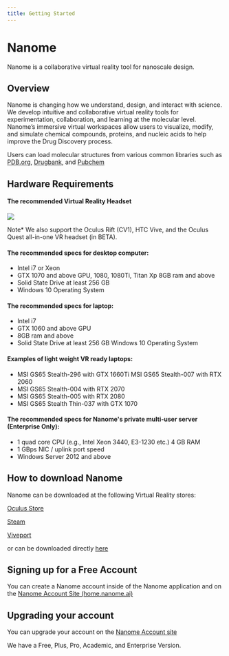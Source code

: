 ```yaml
---
title: Getting Started
---
```


# Nanome

Nanome is a collaborative virtual reality tool for nanoscale design.

## Overview


Nanome is changing how we understand, design, and interact with science. We develop intuitive and collaborative virtual reality tools for experimentation, collaboration, and learning at the molecular level. Nanome’s immersive virtual workspaces allow users to visualize, modify, and simulate chemical compounds, proteins, and nucleic acids to help improve the Drug Discovery process.

Users can load molecular structures from various common libraries such as [PDB.org](https://www.wwpdb.org/), [Drugbank](https://www.drugbank.ca/), and [Pubchem](https://pubchem.ncbi.nlm.nih.gov/)


## Hardware Requirements

#### The recommended Virtual Reality Headset
![](/assets/oculus-rift-s.png)


Note* 
We also support the Oculus Rift (CV1), HTC Vive, and the Oculus Quest all-in-one VR headset (in BETA).

#### The recommended specs for desktop computer:
 - Intel i7 or Xeon
 - GTX 1070 and above GPU, 1080, 1080Ti, Titan Xp 8GB ram and above
 - Solid State Drive at least 256 GB
 - Windows 10 Operating System

#### The recommended specs for laptop:
 - Intel i7
 - GTX 1060 and above GPU
 - 8GB ram and above
 - Solid State Drive at least 256 GB Windows 10 Operating System

#### Examples of light weight VR ready laptops:
 - MSI GS65 Stealth-296 with GTX 1660Ti MSI GS65 Stealth-007 with RTX 2060
 - MSI GS65 Stealth-004 with RTX 2070
 - MSI GS65 Stealth-005 with RTX 2080
 - MSI GS65 Stealth Thin-037 with GTX 1070

#### The recommended specs for Nanome's private multi-user server (Enterprise Only):
 - 1 quad core CPU (e.g., Intel Xeon 3440, E3-1230 etc.) 4 GB RAM
 - 1 GBps NIC / uplink port speed
 - Windows Server 2012 and above
 

## How to download Nanome

Nanome can be downloaded at the following Virtual Reality stores:

[Oculus Store](https://www.oculus.com/experiences/rift/1873145426039242)

[Steam](https://store.steampowered.com/app/493430/Nanome/) 

[Viveport](https://www.viveport.com/apps/0a467f78-2ed2-43eb-ada8-9d677d5acf54)

or can be downloaded directly [here](nanome.ai/setups)

## Signing up for a Free Account

You can create a Nanome account inside of the Nanome application and on the [Nanome Account Site (home.nanome.ai)](https://home.nanome.ai)

## Upgrading your account

You can upgrade your account on the [Nanome Account site](https://home.nanome.ai)

We have a Free, Plus, Pro, Academic, and Enterprise Version.

